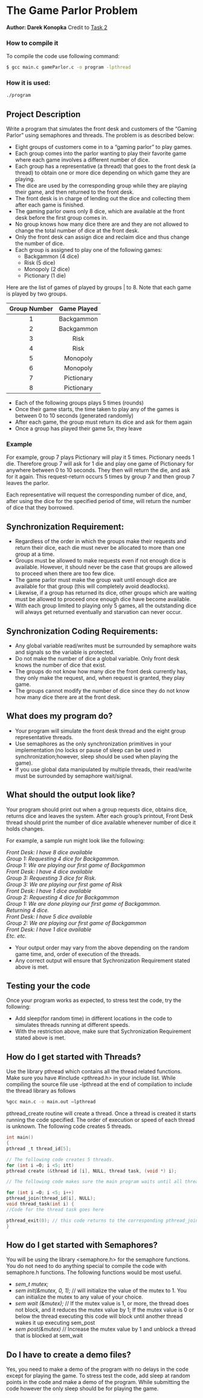 # The Game Parlor Problem
**Author: Darek Konopka**
Credit to [Task 2](http://web.cecs.pdx.edu/~harry/Blitz/version-1-0/OSProject/p3/proj3.pdf)

### How to compile it
To compile the code use following command:
```bash
$ gcc main.c gameParlor.c -o program -lpthread
```
### How it is used:
```bash 
./program 
```

## Project Description
Write a program that simulates the front desk and customers of the “Gaming Parlor” using
semaphores and threads. The problem is as described below:

- Eight groups of customers come in to a “gaming parlor” to play games. 
- Each group comes into the parlor wanting to play their favorite game where each game involves a different number of dice. 
- Each group has a representative (a thread) that goes to the front desk (a thread) to obtain one or more dice depending on which game they are playing. 
- The dice are used by the corresponding group while they are playing their game, and then returned to the front desk. 
- The front desk is in charge of lending out the dice and collecting them after each game is finished.
- The gaming parlor owns only 8 dice, which are available at the front desk before the first group
comes in. 
- No group knows how many dice there are and they are not allowed to change the total number of dice at the front desk. 
- Only the front desk can assign dice and reclaim dice and thus change the number of dice.
- Each group is assigned to play one of the following games: 
	- Backgammon (4 dice)
	- Risk (5 dice)
	- Monopoly (2 dice)
	- Pictionary (1 die)

Here are the list of games of played by groups | to 8. Note that each game is played by two
groups.

| Group Number | Game Played |
| :------:     | :-----:     |
| 1 		   | Backgammon  |
| 2 		   | Backgammon  |
| 3 		   |    Risk     |
| 4 		   |    Risk     |
| 5 		   |   Monopoly  |
| 6 		   |   Monopoly  |
| 7 		   | Pictionary  |
| 8 		   | Pictionary  |

- Each of the following groups plays 5 times (rounds) 
- Once their game starts, the time taken to play any of the games is between 0 to 10 seconds (generated randomly)
- After each game, the group must return its dice and ask for them again
- Once a group has played their game 5x, they leave

### Example 
For example, group 7 plays Pictionary will play it 5 times. Pictionary needs 1 die. Therefore group 7 will ask for 1 die and play one game of Pictionary for anywhere between 0 to 10 seconds. They then will return the die, and ask for it again. This request-return occurs 5 times by group 7 and then group 7 leaves the parlor. 

Each representative will request the corresponding number of dice, and, after using the dice for
the specified period of time, will return the number of dice that they borrowed.

## Synchronization Requirement: 
- Regardless of the order in which the groups make their requests and return their dice, each die must never be allocated to more than one group at a time.
- Groups must be allowed to make requests even if not enough dice is available. However, it should never be the case that groups are allowed to proceed when there are too few dice.
- The game parlor must make the group wait until enough dice are available for that group (this will completely avoid deadlocks).
- Likewise, if a group has returned its dice, other groups which are waiting must be allowed to proceed once enough dice have become available.
- With each group limited to playing only 5 games, all the outstanding dice will always get
returned eventually and starvation can never occur.

## Synchronization Coding Requirements: 
- Any global variable read/writes must be surrounded by semaphore waits and signals so the variable is protected.
- Do not make the number of dice a global variable. Only front desk knows the number of dice that exist.
- The groups do not know how many dice the front desk currently has, they only make the request, and, when request is granted, they play game.
- The groups cannot modify the number of dice since they do not know how many dice there are at the front desk.

## What does my program do?
- Your program will simulate the front desk thread and the eight group representative threads. 
- Use semaphores as the only synchronization primitives in your implementation (no locks or pause of sleep can be used in synchronization;however, sleep should be used when playing the game).
- If you use global data manipulated by multiple threads, their read/write must be surrounded by semaphore wait/signal.

## What should the output look like?
Your program should print out when a group requests dice, obtains dice, returns dice and leaves
the system. After each group’s printout, Front Desk thread should print the number of dice
available whenever number of dice it holds changes.

For example, a sample run might look like the following:

*Front Desk: I have 8 dice available*<br>
*Group 1: Requesting 4 dice for Backgammon.*<br>
*Group 1: We are playing our first game of Backgammon*<br>
*Front Desk: I have 4 dice available*<br>
*Group 3: Requesting 3 dice for Risk.*<br>
*Group 3: We are playing our first game of Risk*<br>
*Front Desk: I have 1 dice available*<br>
*Group 2: Requesting 4 dice for Backgammon*<br>
*Group 1: We are done playing our first game of Backgammon.* <br>
*Returning 4 dice.*<br>
*Front Desk: I have 5 dice available*<br>
*Group 2: We are playing our first game of Backgammon*<br>
*Front Desk: I have 1 dice available*<br>
*Etc. etc.*<br>


- Your output order may vary from the above depending on the random game time, and, order of execution of the threads. 
- Any correct output will ensure that Sychronization Requirement stated above is met.

## Testing your the code
Once your program works as expected, to stress test the code, try the following: 
- Add sleep(for random time) in different locations in the code to simulates threads running at different speeds.
- With the restriction above, make sure that Sychronization Requirement stated above is met.

## How do I get started with Threads?

Use the library pthread which contains all the thread related functions. Make sure you have
#include <pthread.h> in your include list. While compiling the source file use -lpthread at
the end of compilation to include the thread library as follows
```bash
%gcc main.c -o main.out —lpthread
```

pthread_create routine will create a thread. Once a thread is created it starts running the
code specified. The order of execution or speed of each thread is unknown. The following code
creates 5 threads.
```C
int main()
{
pthread _t thread_id[5];

// The following code creates 5 threads.
for (int i =O; i <5; itt)
pthread create (&thread id [i], NULL, thread task, (void *) i);

// The following code makes sure the main program waits until all threads have finished execution

for (int i =O; i <5; i++)
pthread_join(thread_id[i], NULL);
void thread_task(int i) {
//Code for the thread task goes here

pthread_exit(0); // this code returns to the corresponding pthread_join issued in main()
}
```

## How do I get started with Semaphores?
You will be using the library <semaphore.h> for the semaphore functions. You do not need to do
anything special to compile the code with semaphore.h functions. The following functions would
be most useful.
- *sem_t mutex;*
- *sem init(&mutex, 0, 1);* // will initialize the value of the mutex to 1. You can initialize the mutex to any value of your choice.
- *sem wait (&mutex);* // If the mutex value is 1, or more, the thread does not block, and it reduces the mutex value by 1; If the mutex value is 0 or below the thread executing this code will block until another thread wakes it up executing sem_post
- *sem post(&mutex)* // Increase the mutex value by 1 and unblock a thread that is blocked at sem_wait

## Do I have to create a demo files?
Yes, you need to make a demo of the program with no delays in the code except for playing the game. To stress test the code, add sleep at random points in the code and make a demo of the program. While submitting the code however the only sleep should be for playing the game.



